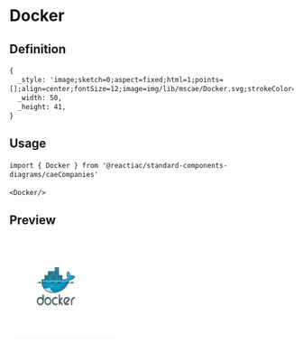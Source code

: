 # Docker

## Definition

```
{
  _style: 'image;sketch=0;aspect=fixed;html=1;points=[];align=center;fontSize=12;image=img/lib/mscae/Docker.svg;strokeColor=none;',
  _width: 50,
  _height: 41,
}
```

## Usage

```
import { Docker } from '@reactiac/standard-components-diagrams/caeCompanies'

<Docker/>
```

## Preview

<img src="./docker.png" width="200"/>
